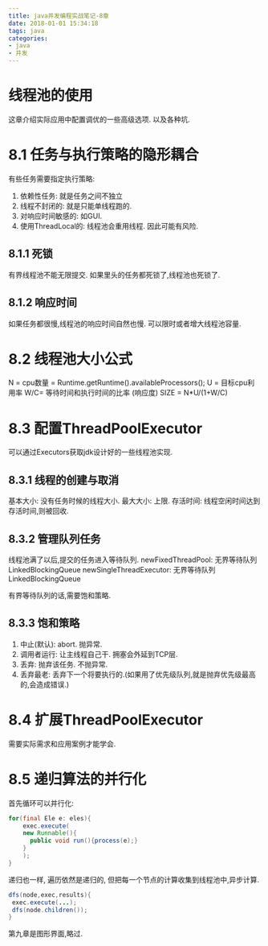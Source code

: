 ```yaml
---
title: java并发编程实战笔记-8章
date: 2018-01-01 15:34:18
tags: java
categories:
- java
- 并发
---
```


# 线程池的使用
这章介绍实际应用中配置调优的一些高级选项. 以及各种坑.
# 8.1  任务与执行策略的隐形耦合
有些任务需要指定执行策略:
1. 依赖性任务: 就是任务之间不独立
2. 线程不封闭的: 就是只能单线程跑的.
3. 对响应时间敏感的: 如GUI. 
4. 使用ThreadLocal的: 线程池会重用线程. 因此可能有风险.

## 8.1.1 死锁
有界线程池不能无限提交. 如果里头的任务都死锁了,线程池也死锁了.

## 8.1.2 响应时间
如果任务都很慢,线程池的响应时间自然也慢.
可以限时或者增大线程池容量.

# 8.2 线程池大小公式
N = cpu数量 = Runtime.getRuntime().availableProcessors();
U = 目标cpu利用率
W/C= 等待时间和执行时间的比率 (响应度)
SIZE = N*U/(1+W/C) 


# 8.3 配置ThreadPoolExecutor
可以通过Executors获取jdk设计好的一些线程池实现.
## 8.3.1 线程的创建与取消
基本大小: 没有任务时候的线程大小. 
最大大小: 上限.
存活时间: 线程空闲时间达到存活时间,则被回收.

## 8.3.2 管理队列任务
线程池满了以后,提交的任务进入等待队列.
newFixedThreadPool: 无界等待队列 LinkedBlockingQueue
newSingleThreadExecutor: 无界等待队列 LinkedBlockingQueue

有界等待队列的话,需要饱和策略. 

## 8.3.3 饱和策略
1. 中止(默认): abort. 抛异常.
2. 调用者运行: 让主线程自己干. 拥塞会外延到TCP层. 
3. 丢弃: 抛弃该任务. 不抛异常.
4. 丢弃最老: 丢弃下一个将要执行的.(如果用了优先级队列,就是抛弃优先级最高的,会造成错误.)


# 8.4 扩展ThreadPoolExecutor
需要实际需求和应用案例才能学会. 

# 8.5 递归算法的并行化
首先循环可以并行化:
```java
for(final Ele e: eles){
    exec.execute(
    new Runnable(){
      public void run(){process(e);}
    }
    );
}
```
递归也一样, 遍历依然是递归的, 但把每一个节点的计算收集到线程池中,异步计算.
```java
dfs(node,exec,results){
 exec.execute(...);
 dfs(node.children());
}

```


第九章是图形界面,略过.

